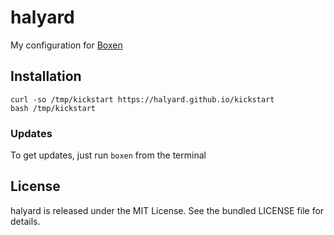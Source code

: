 halyard
=======

My configuration for [Boxen](https://boxen.github.io)

## Installation

```
curl -so /tmp/kickstart https://halyard.github.io/kickstart
bash /tmp/kickstart
```

### Updates

To get updates, just run `boxen` from the terminal

## License

halyard is released under the MIT License. See the bundled LICENSE file for details.

